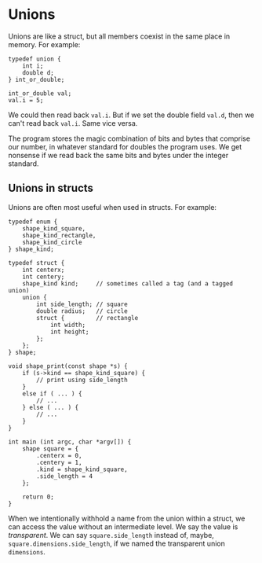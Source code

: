 # Unions

Unions are like a struct, but all members coexist in the same place in memory. For example:

```
typedef union {
    int i;
    double d;
} int_or_double;

int_or_double val;
val.i = 5;
```

We could then read back `val.i`. But if we set the double field `val.d`, then we can't read back `val.i`. Same vice versa.

The program stores the magic combination of bits and bytes that comprise our number, in whatever standard for doubles the program uses. We get nonsense if we read back the same bits and bytes under the integer standard.

## Unions in structs

Unions are often most useful when used in structs. For example:

```
typedef enum {
    shape_kind_square,
    shape_kind_rectangle,
    shape_kind_circle
} shape_kind;

typedef struct {
    int centerx;
    int centery;
    shape_kind kind;     // sometimes called a tag (and a tagged union)
    union {
        int side_length; // square
        double radius;   // circle
        struct {         // rectangle
            int width;
            int height;
        };
    };
} shape;

void shape_print(const shape *s) {
    if (s->kind == shape_kind_square) {
        // print using side_length
    }
    else if ( ... ) {
        // ...
    } else ( ... ) {
        // ...
    }
}

int main (int argc, char *argv[]) {
    shape square = {
        .centerx = 0,
        .centery = 1,
        .kind = shape_kind_square,
        .side_length = 4
    };

    return 0;
}
```

When we intentionally withhold a name from the union within a struct, we can access the value without an intermediate level. We say the value is *transparent*. We can say `square.side_length` instead of, maybe, `square.dimensions.side_length`, if we named the transparent union `dimensions`.
